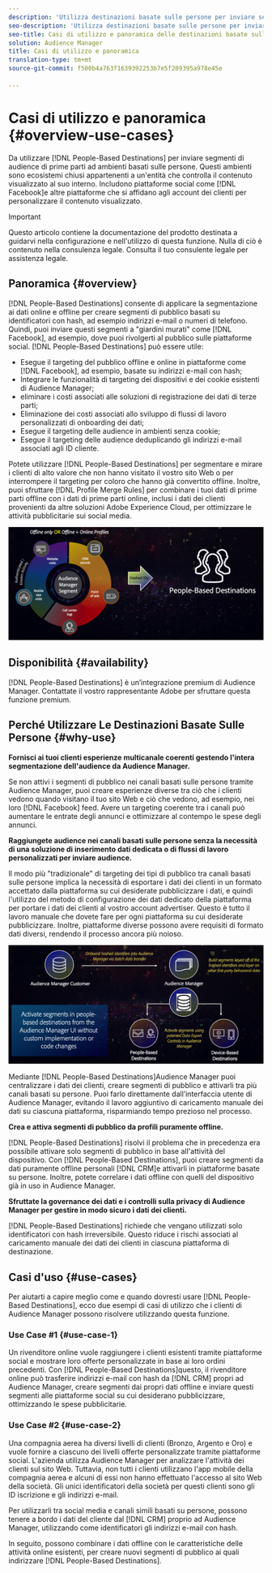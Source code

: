 ```yaml
---
description: 'Utilizza destinazioni basate sulle persone per inviare segmenti di pubblico di prime parti agli ambienti basati sulle persone. Questi ambienti sono ecosistemi chiusi appartenenti a un''entità che controlla il contenuto visualizzato al suo interno. Includono piattaforme social come Facebook e altre piattaforme che si basano sugli account dei clienti per personalizzare il contenuto visualizzato. '
seo-description: 'Utilizza destinazioni basate sulle persone per inviare segmenti di pubblico di prime parti agli ambienti basati sulle persone. Questi ambienti sono ecosistemi chiusi appartenenti a un''entità che controlla il contenuto visualizzato al suo interno. Includono piattaforme social come Facebook e altre piattaforme che si basano sugli account dei clienti per personalizzare il contenuto visualizzato.  '
seo-title: Casi di utilizzo e panoramica delle destinazioni basate sulle persone
solution: Audience Manager
title: Casi di utilizzo e panoramica
translation-type: tm+mt
source-git-commit: f500b4a763f1639392253b7e5f209395a978e45e

---
```



# Casi di utilizzo e panoramica {#overview-use-cases}

Da utilizzare [!DNL People-Based Destinations] per inviare segmenti di audience di prime parti ad ambienti basati sulle persone. Questi ambienti sono ecosistemi chiusi appartenenti a un'entità che controlla il contenuto visualizzato al suo interno. Includono piattaforme social come [!DNL Facebook]e altre piattaforme che si affidano agli account dei clienti per personalizzare il contenuto visualizzato.

>[!IMPORTANT]
>Questo articolo contiene la documentazione del prodotto destinata a guidarvi nella configurazione e nell'utilizzo di questa funzione. Nulla di ciò è contenuto nella consulenza legale. Consulta il tuo consulente legale per assistenza legale.

## Panoramica {#overview}

[!DNL People-Based Destinations] consente di applicare la segmentazione ai dati online e offline per creare segmenti di pubblico basati su identificatori [](people-based-destinations-prerequisites.md#hashing-requirements)con hash, ad esempio indirizzi e-mail o numeri di telefono. Quindi, puoi inviare questi segmenti a "giardini murati" come [!DNL Facebook], ad esempio, dove puoi rivolgerti al pubblico sulle piattaforme social. [!DNL People-Based Destinations] può essere utile:

* Esegue il targeting del pubblico offline e online in piattaforme come [!DNL Facebook], ad esempio, basate su indirizzi e-mail con hash;
* Integrare le funzionalità di targeting dei dispositivi e dei cookie esistenti di Audience Manager;
* eliminare i costi associati alle soluzioni di registrazione dei dati di terze parti;
* Eliminazione dei costi associati allo sviluppo di flussi di lavoro personalizzati di onboarding dei dati;
* Esegue il targeting delle audience in ambienti senza cookie;
* Esegue il targeting delle audience deduplicando gli indirizzi e-mail associati agli ID cliente.

Potete utilizzare [!DNL People-Based Destinations] per segmentare e mirare i clienti di alto valore che non hanno visitato il vostro sito Web o per interrompere il targeting per coloro che hanno già convertito offline. Inoltre, puoi sfruttare [!DNL Profile Merge Rules] per combinare i tuoi dati di prime parti offline con i dati di prime parti online, inclusi i dati dei clienti provenienti da altre soluzioni Adobe Experience Cloud, per ottimizzare le attività pubblicitarie sui social media.

![pbd-overview](assets/pbd-overview.png)

## Disponibilità {#availability}

[!DNL People-Based Destinations] è un’integrazione premium di Audience Manager. Contattate il vostro rappresentante Adobe per sfruttare questa funzione premium.

## Perché Utilizzare Le Destinazioni Basate Sulle Persone {#why-use}

**Fornisci ai tuoi clienti esperienze multicanale coerenti gestendo l'intera segmentazione dell'audience da Audience Manager.**

Se non attivi i segmenti di pubblico nei canali basati sulle persone tramite Audience Manager, puoi creare esperienze diverse tra ciò che i clienti vedono quando visitano il tuo sito Web e ciò che vedono, ad esempio, nei loro [!DNL Facebook] feed. Avere un targeting coerente tra i canali può aumentare le entrate degli annunci e ottimizzare al contempo le spese degli annunci.

**Raggiungete audience nei canali basati sulle persone senza la necessità di una soluzione di inserimento dati dedicata o di flussi di lavoro personalizzati per inviare audience.**

Il modo più "tradizionale" di targeting dei tipi di pubblico tra canali basati sulle persone implica la necessità di esportare i dati dei clienti in un formato accettato dalla piattaforma su cui desiderate pubblicizzare i dati, e quindi l'utilizzo del metodo di configurazione dei dati dedicato della piattaforma per portare i dati dei clienti al vostro account advertiser. Questo è tutto il lavoro manuale che dovete fare per ogni piattaforma su cui desiderate pubblicizzare. Inoltre, piattaforme diverse possono avere requisiti di formato dati diversi, rendendo il processo ancora più noioso.

![pbd-overview](assets/pbd-diagram.png)

Mediante [!DNL People-Based Destinations]Audience Manager puoi centralizzare i dati dei clienti, creare segmenti di pubblico e attivarli tra più canali basati su persone. Puoi farlo direttamente dall’interfaccia utente di Audience Manager, evitando il lavoro aggiuntivo di caricamento manuale dei dati su ciascuna piattaforma, risparmiando tempo prezioso nel processo.

**Crea e attiva segmenti di pubblico da profili puramente offline.**

[!DNL People-Based Destinations] risolvi il problema che in precedenza era possibile attivare solo segmenti di pubblico in base all'attività del dispositivo. Con [!DNL People-Based Destinations], puoi creare segmenti da dati puramente offline personali [!DNL CRM]e attivarli in piattaforme basate su persone. Inoltre, potete correlare i dati offline con quelli del dispositivo già in uso in Audience Manager.

**Sfruttate la governance dei dati e i controlli sulla privacy di Audience Manager per gestire in modo sicuro i dati dei clienti.**

[!DNL People-Based Destinations] richiede che vengano utilizzati solo identificatori con hash irreversibile. Questo riduce i rischi associati al caricamento manuale dei dati dei clienti in ciascuna piattaforma di destinazione.

## Casi d'uso {#use-cases}

Per aiutarti a capire meglio come e quando dovresti usare [!DNL People-Based Destinations], ecco due esempi di casi di utilizzo che i clienti di Audience Manager possono risolvere utilizzando questa funzione.

### Use Case #1 {#use-case-1}

Un rivenditore online vuole raggiungere i clienti esistenti tramite piattaforme social e mostrare loro offerte personalizzate in base ai loro ordini precedenti. Con [!DNL People-Based Destinations]questo, il rivenditore online può trasferire indirizzi e-mail con hash da [!DNL CRM] propri ad Audience Manager, creare segmenti dai propri dati offline e inviare questi segmenti alle piattaforme social su cui desiderano pubblicizzare, ottimizzando le spese pubblicitarie.

### Use Case #2 {#use-case-2}

Una compagnia aerea ha diversi livelli di clienti (Bronzo, Argento e Oro) e vuole fornire a ciascuno dei livelli offerte personalizzate tramite piattaforme social. L'azienda utilizza Audience Manager per analizzare l'attività dei clienti sul sito Web. Tuttavia, non tutti i clienti utilizzano l'app mobile della compagnia aerea e alcuni di essi non hanno effettuato l'accesso al sito Web della società. Gli unici identificatori della società per questi clienti sono gli ID iscrizione e gli indirizzi e-mail.

Per utilizzarli tra social media e canali simili basati su persone, possono tenere a bordo i dati del cliente dal [!DNL CRM] proprio ad Audience Manager, utilizzando come identificatori gli indirizzi e-mail con hash.

In seguito, possono combinare i dati offline con le caratteristiche delle attività online esistenti, per creare nuovi segmenti di pubblico ai quali indirizzare [!DNL People-Based Destinations].
